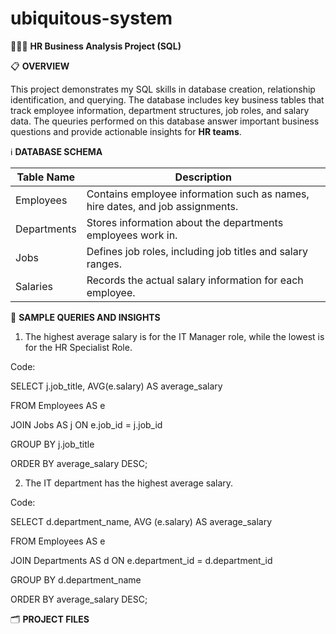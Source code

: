 # ubiquitous-system
👩🏾‍💻 **HR Business Analysis Project (SQL)**

📋 **OVERVIEW**

This project demonstrates my SQL skills in database creation, relationship identification, and querying. The database includes key business tables that track employee information, department structures, job roles, and salary data. The queuries performed on this database answer important business questions and provide actionable insights for **HR teams**.

ℹ️ **DATABASE SCHEMA**

|Table Name |  Description|
|-----------|---------------------------------------------------------------------------------|
|Employees  |   Contains employee information such as names, hire dates, and job assignments.  |
|Departments| Stores information about the departments employees work in.|
|Jobs       |   Defines job roles, including job titles and salary ranges.|
|Salaries   |  Records the actual salary information for each employee.|

🔎 **SAMPLE QUERIES AND INSIGHTS**

1. The highest average salary is for the IT Manager role, while the lowest is for the HR Specialist Role.

Code:

   SELECT j.job_title, AVG(e.salary) AS average_salary
	
   FROM Employees AS e
	
   JOIN Jobs AS j ON e.job_id = j.job_id
	
   GROUP BY j.job_title
	
   ORDER BY average_salary DESC;
	
   
2. The IT department has the highest average salary.

Code:

   SELECT d.department_name, AVG (e.salary) AS average_salary
	
   FROM Employees AS e
	
   JOIN Departments AS d ON e.department_id = d.department_id
	
   GROUP BY d.department_name
	
   ORDER BY average_salary DESC;


  🗂️ **PROJECT FILES**
  
   
